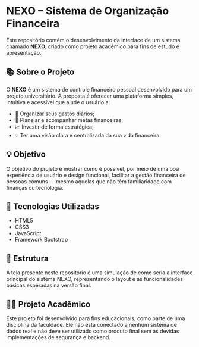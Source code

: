 # NEXO – Sistema de Organização Financeira

Este repositório contém o desenvolvimento da interface de um sistema chamado **NEXO**, criado como projeto acadêmico para fins de estudo e apresentação.

## 📚 Sobre o Projeto

O **NEXO** é um sistema de controle financeiro pessoal desenvolvido para um projeto universitário. A proposta é oferecer uma plataforma simples, intuitiva e acessível que ajude o usuário a:

- 📌 Organizar seus gastos diários;
- 🎯 Planejar e acompanhar metas financeiras;
- 📈 Investir de forma estratégica;
- 💡 Ter uma visão clara e centralizada da sua vida financeira.

## 💡 Objetivo

O objetivo do projeto é mostrar como é possível, por meio de uma boa experiência de usuário e design funcional, facilitar a gestão financeira de pessoas comuns — mesmo aquelas que não têm familiaridade com finanças ou tecnologia.

## 🧩 Tecnologias Utilizadas

- HTML5  
- CSS3  
- JavaScript
- Framework Bootstrap 


## 📁 Estrutura

A tela presente neste repositório é uma simulação de como seria a interface principal do sistema NEXO, representando o layout e as funcionalidades básicas esperadas na versão final.

## 👨‍🎓 Projeto Acadêmico

Este projeto foi desenvolvido para fins educacionais, como parte de uma disciplina da faculdade. Ele não está conectado a nenhum sistema de dados real e não deve ser utilizado como produto final sem as devidas implementações de segurança e backend.


